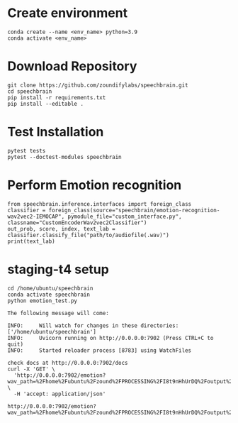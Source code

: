 # Create environment
    
    conda create --name <env_name> python=3.9
    conda activate <env_name>

# Download Repository
    
    git clone https://github.com/zoundifylabs/speechbrain.git
    cd speechbrain
    pip install -r requirements.txt
    pip install --editable .


# Test Installation
    pytest tests
    pytest --doctest-modules speechbrain

# Perform Emotion recognition
    from speechbrain.inference.interfaces import foreign_class
    classifier = foreign_class(source="speechbrain/emotion-recognition-wav2vec2-IEMOCAP", pymodule_file="custom_interface.py",                          classname="CustomEncoderWav2vec2Classifier")
    out_prob, score, index, text_lab = classifier.classify_file("path/to/audiofile(.wav)")
    print(text_lab)


# staging-t4 setup
    cd /home/ubuntu/speechbrain
    conda activate speechbrain
    python emotion_test.py

    The following message will come:
    
    INFO:     Will watch for changes in these directories: ['/home/ubuntu/speechbrain']
    INFO:     Uvicorn running on http://0.0.0.0:7902 (Press CTRL+C to quit)
    INFO:     Started reloader process [8783] using WatchFiles

    check docs at http://0.0.0.0:7902/docs
    curl -X 'GET' \
      'http://0.0.0.0:7902/emotion?wav_path=%2Fhome%2Fubuntu%2Fzound%2FPROCESSING%2FI8t9nHhUrDQ%2Foutput%2FHindi%2Faudio%2Fsentence_10.mp3' \
      -H 'accept: application/json'

    http://0.0.0.0:7902/emotion?wav_path=%2Fhome%2Fubuntu%2Fzound%2FPROCESSING%2FI8t9nHhUrDQ%2Foutput%2FHindi%2Faudio%2Fsentence_10.mp3
